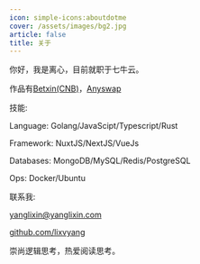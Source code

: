 ```yaml
---
icon: simple-icons:aboutdotme
cover: /assets/images/bg2.jpg
article: false
title: 关于
---
```


你好，我是离心，目前就职于七牛云。

作品有[Betxin(CNB)](https://cnb,betxin.one)，[Anyswap](https://anyswap.betxin.one)

技能:

Language: Golang/JavaScipt/Typescript/Rust

Framework: NuxtJS/NextJS/VueJs

Databases: MongoDB/MySQL/Redis/PostgreSQL

Ops: Docker/Ubuntu


联系我:

[yanglixin@yanglixin.com](yanglixin@yanglixin.com)

[github.com/lixvyang](https://github.com/lixvyang)

崇尚逻辑思考，热爱阅读思考。
